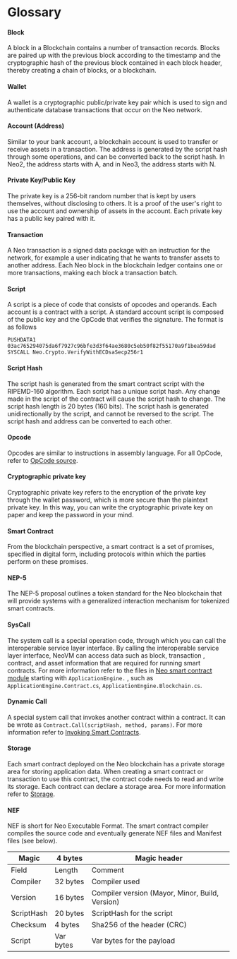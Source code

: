 # Glossary

#### Block

A block in a Blockchain contains a number of transaction records.  Blocks are paired up with the previous block according to the timestamp and the cryptographic hash of the previous block contained in each block header, thereby creating a chain of blocks, or a blockchain.

#### Wallet

A wallet is a cryptographic public/private key pair which is used to sign and authenticate database transactions that occur on the Neo network.

#### Account (Address)

Similar to your bank account, a blockchain account is used to transfer or receive assets in a transaction. The address is generated by the script hash through some operations, and can be converted back to the script hash. In Neo2, the address starts with A, and in Neo3, the address starts with N.

#### Private Key/Public Key

The private key is a 256-bit random number that is kept by users themselves, without disclosing to others. It is a proof of the user's right to use the account and ownership of assets in the account. Each private key has a public key paired with it.

#### Transaction

A Neo transaction is a signed data package with an instruction for the network, for example a user indicating that he wants to transfer assets to another address. Each Neo block in the blockchain ledger contains one or more transactions, making each block a transaction batch. 

#### Script

A script is a piece of code that consists of opcodes and operands. Each account is a contract with a script. A standard account script is composed of the public key and the OpCode that verifies the signature. The format is as follows

```
PUSHDATA1 03ac765294075da6f7927c96bfe3d3f64ae3680c5eb50f82f55170a9f1bea59dad
SYSCALL Neo.Crypto.VerifyWithECDsaSecp256r1
```

#### Script Hash

The script hash is generated from the smart contract script with the RIPEMD-160 algorithm. Each script has a unique script hash. Any change made in the script of the contract will cause the script hash to change. The script hash length is 20 bytes (160 bits). The script hash is generated unidirectionally by the script, and cannot be reversed to the script. The script hash and address can be converted to each other.

#### Opcode

Opcodes are similar to instructions in assembly language. For all OpCode, refer to [OpCode source](https://github.com/neo-project/neo-vm/blob/master/src/neo-vm/OpCode.cs).

#### Cryptographic private key

Cryptographic private key refers to the encryption of the private key through the wallet password, which is more secure than the plaintext private key. In this way, you can write the cryptographic private key on paper and keep the password in your mind.

#### Smart Contract

From the blockchain perspective, a smart contract is a set of promises, specified in digital form, including protocols within which the parties perform on these promises.

#### NEP-5

The NEP-5 proposal outlines a token standard for the Neo blockchain that will provide systems with a generalized interaction mechanism for tokenized smart contracts.

#### SysCall

The system call is a special operation code, through which you can call the interoperable service layer interface. By calling the interoperable service layer interface, NeoVM can access data such as block, transaction , contract, and asset information that are required for running smart contracts. For more information refer to the files in  [Neo smart contract module](https://github.com/neo-project/neo/tree/master/src/neo/SmartContract) starting with  `ApplicationEngine.` , such as  `ApplicationEngine.Contract.cs`, `ApplicationEngine.Blockchain.cs`.

#### Dynamic Call

A special system call that invokes another contract within a contract. It can be wrote as `Contract.Call(scriptHash, method, params)`. For more information refer to [Invoking Smart Contracts](../develop/deploy/invoke.md).

#### Storage

Each smart contract deployed on the Neo blockchain has a private storage area for storing application data. When creating a smart contract or transaction to use this contract, the contract code needs to read and write its storage. Each contract can declare a storage area. For more information refer to [Storage](../reference/scapi/fw/dotnet/neo/storage.md).

#### NEF

NEF is short for Neo Executable Format. The smart contract compiler compiles the source code and eventually generate NEF files and Manifest files (see below).

| Magic      | 4 bytes   | Magic header                                    |
| ---------- | --------- | ----------------------------------------------- |
| Field      | Length    | Comment                                         |
| Compiler   | 32 bytes  | Compiler used                                   |
| Version    | 16 bytes  | Compiler version (Mayor, Minor, Build, Version) |
| ScriptHash | 20 bytes  | ScriptHash for the script                       |
| Checksum   | 4 bytes   | Sha256 of the header (CRC)                      |
| Script     | Var bytes | Var bytes for the payload                       |

